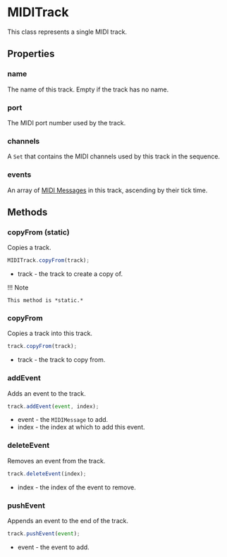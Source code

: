 # MIDITrack

This class represents a single MIDI track.

## Properties

### name

The name of this track. Empty if the track has no name.

### port

The MIDI port number used by the track.

### channels

A `Set` that contains the MIDI channels used by this track in the sequence.

### events

An array of [MIDI Messages](midi-message.md) in this track, ascending by their tick time.

## Methods

### copyFrom (static)

Copies a track.

```ts
MIDITrack.copyFrom(track);
```

- track - the track to create a copy of.

!!! Note

    This method is *static.*

### copyFrom

Copies a track into this track.

```ts
track.copyFrom(track);
```

- track - the track to copy from.

### addEvent

Adds an event to the track.

```ts
track.addEvent(event, index);
```

- event - the `MIDIMessage` to add.
- index - the index at which to add this event.

### deleteEvent

Removes an event from the track.

```ts
track.deleteEvent(index);
```

- index - the index of the event to remove.

### pushEvent

Appends an event to the end of the track.

```ts
track.pushEvent(event);
```

- event - the event to add.